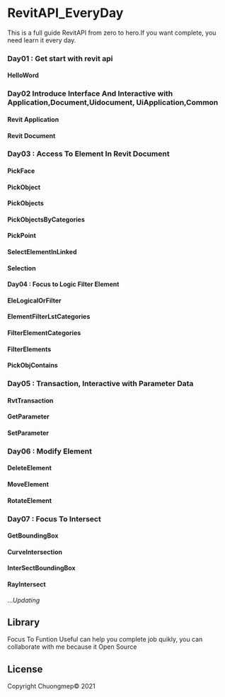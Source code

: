 # RevitAPI_EveryDay
This is a full guide RevitAPI from zero to hero.If you want complete, you need learn it every day.
### Day01 : Get start with revit api
#### HelloWord
### Day02 Introduce Interface And Interactive with Application,Document,Uidocument, UiApplication,Common
#### Revit Application
#### Revit Document
### Day03 : Access To Element In Revit Document
#### PickFace
#### PickObject
#### PickObjects
#### PickObjectsByCategories
#### PickPoint
#### SelectElementInLinked
#### Selection

#### Day04  : Focus to Logic Filter Element
#### EleLogicalOrFilter
####  ElementFilterLstCategories
#### FilterElementCategories
#### FilterElements
#### PickObjContains

### Day05 : Transaction, Interactive with Parameter Data
#### RvtTransaction
#### GetParameter
#### SetParameter

### Day06 : Modify Element
#### DeleteElement
#### MoveElement
#### RotateElement

### Day07 : Focus To Intersect
#### GetBoundingBox
#### CurveIntersection
#### InterSectBoundingBox
#### RayIntersect

..._Updating_
## Library
Focus To Funtion Useful can help you complete job quikly, you can collaborate with me because it Open Source

## License
Copyright Chuongmep©  2021